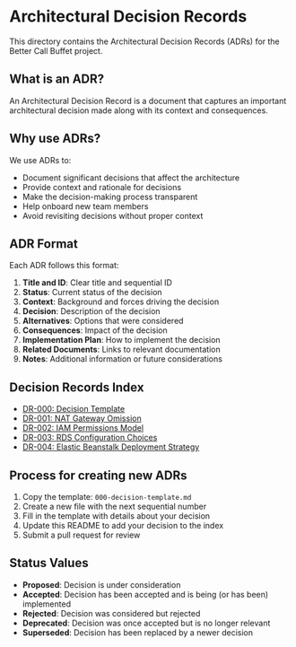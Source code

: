 # Architectural Decision Records

This directory contains the Architectural Decision Records (ADRs) for the Better Call Buffet project.

## What is an ADR?

An Architectural Decision Record is a document that captures an important architectural decision made along with its context and consequences.

## Why use ADRs?

We use ADRs to:
- Document significant decisions that affect the architecture
- Provide context and rationale for decisions
- Make the decision-making process transparent
- Help onboard new team members
- Avoid revisiting decisions without proper context

## ADR Format

Each ADR follows this format:
1. **Title and ID**: Clear title and sequential ID
2. **Status**: Current status of the decision
3. **Context**: Background and forces driving the decision
4. **Decision**: Description of the decision
5. **Alternatives**: Options that were considered
6. **Consequences**: Impact of the decision
7. **Implementation Plan**: How to implement the decision
8. **Related Documents**: Links to relevant documentation
9. **Notes**: Additional information or future considerations

## Decision Records Index

* [DR-000: Decision Template](000-decision-template.md)
* [DR-001: NAT Gateway Omission](001-nat-gateway-omission.md)
* [DR-002: IAM Permissions Model](002-iam-permissions-model.md)
* [DR-003: RDS Configuration Choices](003-rds-configuration-choices.md)
* [DR-004: Elastic Beanstalk Deployment Strategy](004-elastic-beanstalk-deployment.md)

## Process for creating new ADRs

1. Copy the template: `000-decision-template.md`
2. Create a new file with the next sequential number
3. Fill in the template with details about your decision
4. Update this README to add your decision to the index
5. Submit a pull request for review

## Status Values

- **Proposed**: Decision is under consideration
- **Accepted**: Decision has been accepted and is being (or has been) implemented
- **Rejected**: Decision was considered but rejected
- **Deprecated**: Decision was once accepted but is no longer relevant
- **Superseded**: Decision has been replaced by a newer decision 